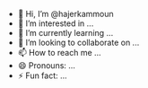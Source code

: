 - 👋 Hi, I’m @hajerkammoun
- 👀 I’m interested in ...
- 🌱 I’m currently learning ...
- 💞️ I’m looking to collaborate on ...
- 📫 How to reach me ...
- 😄 Pronouns: ...
- ⚡ Fun fact: ...

<!---
hajerkammoun/hajerkammoun is a ✨ special ✨ repository because its `README.md` (this file) appears on your GitHub profile.
You can click the Preview link to take a look at your changes.
--->
